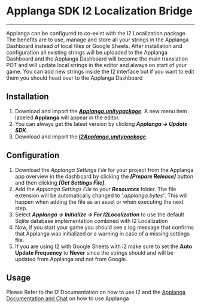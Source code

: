 # Applanga SDK I2 Localization Bridge
***

Applanga can be configured to co-exist with the I2 Localization package.
The benefits are to use, manage and store all your strings in the Applanga Dashboard instead of local files or Google Sheets.
After installation and configuration all existing strings will be uploaded to the Applanga Dashboard and the Applanga Dashboard will become the main translation POT and will update local strings in the editor and always on start of your game.
You can add new strings inside the I2 interface but if you want to edit them you should head over to the Applanga Dashboard
## Installation
1.  Download and import the ***[Applanga.unitypackage](https://github.com/applanga/sdk-unity/raw/master/Applanga.unitypackage)***. A new menu item labeled **Applanga** will appear in the editor.
2.  You can always get the latest version by clicking ***Applanga -> Update SDK***.
3. Download and import the ***[I2Applanga.unitypackage](https://github.com/applanga/sdk-unity/raw/master/I2/I2Applanga.unityPackage)***.

## Configuration
1. Download the *Applanga Settings File* for your project from the Applanga app overview in the dashboard by clicking the ***[Prepare Release]*** button and then clicking ***[Get Settings File]***. 
2. Add the *Applanga Settings File* to your ***Resources*** folder. The file extension will be automatically changed to *'.applanga.bytes'*. This will happen when adding the file as an asset or when executing the next step.
3. Select ***Applanga -> Initialize -> For I2Localization*** to use the default Sqlite database implementation combined with I2 Localization 
4. Now, if you start your game you should see a log message that confirms that Applanga was initialized or a warning in case of a missing settings file.
5. If you are using I2 with Google Sheets with i2 make sure to set the **Auto Update Frequency** to **Never** since the strings should and will be updated from Applanga and not from Google.

## Usage

Please Refer to the I2 Documentation on how to use I2 and the [Applanga Documentation and Chat](https://applanga.com/#!/docs) on how to use Applanga
